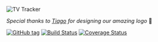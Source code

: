 ![TV Tracker](https://raw.githubusercontent.com/olivertso/tv-tracker/master/project/core/static/core/img/logo.png)

*Special thanks to [Tiago](https://github.com/tmazza) for designing our amazing logo* 🍺

[![GitHub tag](https://img.shields.io/github/tag/olivertso/tv-tracker.svg)](https://github.com/olivertso/tv-tracker)
[![Build Status](https://travis-ci.org/olivertso/tv-tracker.svg?branch=master)](https://travis-ci.org/olivertso/tv-tracker)
[![Coverage Status](https://coveralls.io/repos/github/olivertso/tv-tracker/badge.svg?branch=master)](https://coveralls.io/github/olivertso/tv-tracker?branch=master)
